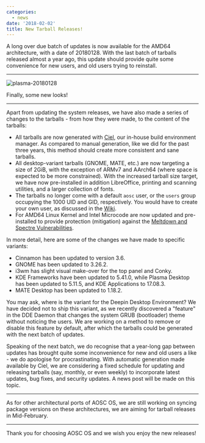 ```yaml
---
categories:
  - news
date: '2018-02-02'
title: New Tarball Releases!
---
```



A long over due batch of updates is now available for the AMD64 architecture, with a date of 20180128. With the last batch of tarballs released almost a year ago, this update should provide quite some convenience for new users, and old users trying to reinstall.

--------

![plasma-20180128](/assets/i/de-preview/kde/1.png)

Finally, some new looks!

--------

Apart from updating the system releases, we have also made a series of changes to the tarballs - from how they were made, to the content of the tarballs:

- All tarballs are now generated with [Ciel](https://github.com/AOSC-Dev/ciel), our in-house build environment manager. As compared to manual generation, like we did for the past three years, this method should create more consistent and sane tarballs.
- All desktop-variant tarballs (GNOME, MATE, etc.) are now targeting a size of 2GiB, with the exception of ARMv7 and AArch64 (where space is expected to be more constrained). With the increased tarball size target, we have now pre-installed in addition LibreOffice, printing and scanning utilities, and a larger collection of fonts.
- The tarballs no longer come with a default `aosc` user, or the `users` group occupying the 1000 UID and GID, respectively. You would have to create your own user, as discussed in the [Wiki](https://wiki.aosc.io/).
- For AMD64 Linux Kernel and Intel Microcode are now updated and pre-installed to provide protection (mitigation) against the [Meltdown and Spectre Vulnerabilities](https://meltdownattack.com/).

In more detail, here are some of the changes we have made to specific variants:

- Cinnamon has been updated to version 3.6.
- GNOME has been updated to 3.26.2.
- i3wm has slight visual make-over for the top panel and Conky.
- KDE Frameworks have been updated to 5.41.0, while Plasma Desktop has been updated to 5.11.5, and KDE Applications to 17.08.3.
- MATE Desktop has been updated to 1.18.2.

You may ask, where is the variant for the Deepin Desktop Environment? We have decided not to ship this variant, as we recently discovered a "feature" in the DDE Daemon that changes the system GRUB (bootloader) theme without noticing the users. We are working on a method to remove or disable this feature by default, after which the tarballs could be generated with the next batch of updates.

Speaking of the next batch, we do recognise that a year-long gap between updates has brought quite some inconvenience for new and old users a like - we do apologise for procrastinating. With automatic generation made available by Ciel, we are considering a fixed schedule for updating and releasing tarballs (say, monthly, or even weekly) to incorporate latest updates, bug fixes, and security updates. A news post will be made on this topic.

--------

As for other architectural ports of AOSC OS, we are still working on syncing package versions on these architectures, we are aiming for tarball releases in Mid-February.

--------

Thank you for choosing AOSC OS and we wish you enjoy the new releases!